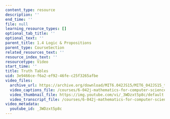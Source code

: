 ```yaml
---
content_type: resource
description: ''
end_time: ''
file: null
learning_resource_types: []
optional_tab_title: ''
optional_text: ''
parent_title: 1.4 Logic & Propositions
parent_type: CourseSection
related_resources_text: ''
resource_index_text: ''
resourcetype: Video
start_time: ''
title: Truth Tables
uid: 3e9466ce-f6a2-ef92-46fe-c25f3265afbe
video_files:
  archive_url: https://archive.org/download/MIT6.042JS15/MIT6_042JS15_truth_tables_ipod.mp4
  video_captions_file: /courses/6-042j-mathematics-for-computer-science-spring-2015/a9137e4e713856c6bb8eb2740feb70a7_3WDzxt5p8c.vtt
  video_thumbnail_file: https://img.youtube.com/vi/_3WDzxt5p8c/default.jpg
  video_transcript_file: /courses/6-042j-mathematics-for-computer-science-spring-2015/cfe7a2ccc2589d78ec370b2b6038492d_3WDzxt5p8c.pdf
video_metadata:
  youtube_id: _3WDzxt5p8c
---
```

